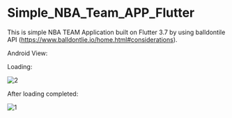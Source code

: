 # Simple_NBA_Team_APP_Flutter

This is simple NBA TEAM Application built on Flutter 3.7 by using balldontile API (https://www.balldontlie.io/home.html#considerations).

Android View:

Loading:

![2](https://user-images.githubusercontent.com/98497929/224163731-7ebf3bff-8a0b-439d-a18e-927e60ccbeed.PNG)

After loading completed:

![1](https://user-images.githubusercontent.com/98497929/224163719-f3f27af8-0c6c-4812-b9ef-caa429dd87f9.PNG)


